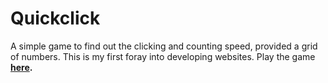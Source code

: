 # Quickclick
A simple game to find out the clicking and counting speed, provided a grid of numbers. This is my first foray into developing websites. Play the game **[here](https://subramanian-vv.github.io/Quickclick/).**
